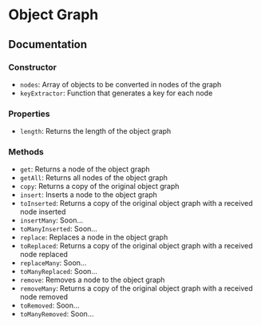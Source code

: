 # Object Graph

## Documentation

### Constructor

- `nodes`: Array of objects to be converted in nodes of the graph
- `keyExtractor`: Function that generates a key for each node

### Properties

- `length`: Returns the length of the object graph

### Methods

- `get`: Returns a node of the object graph
- `getAll`: Returns all nodes of the object graph
- `copy`: Returns a copy of the original object graph
- `insert`: Inserts a node to the object graph
- `toInserted`: Returns a copy of the original object graph with a received node inserted
- `insertMany`: Soon...
- `toManyInserted`: Soon...
- `replace`: Replaces a node in the object graph
- `toReplaced`: Returns a copy of the original object graph with a received node replaced
- `replaceMany`: Soon...
- `toManyReplaced`: Soon...
- `remove`: Removes a node to the object graph
- `removeMany`: Returns a copy of the original object graph with a received node removed
- `toRemoved`: Soon...
- `toManyRemoved`: Soon...
